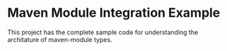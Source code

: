 <h1>Maven Module Integration Example</h1>

<p>This project has the complete sample code for understanding the architature of maven-module types.</p>
